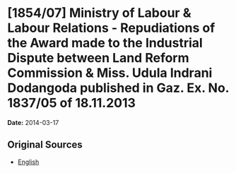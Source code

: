 # [1854/07] Ministry of Labour & Labour Relations - Repudiations of the Award made to the Industrial Dispute between Land Reform Commission & Miss. Udula Indrani Dodangoda published in Gaz. Ex. No. 1837/05 of 18.11.2013

**Date:** 2014-03-17

## Original Sources

- [English](https://documents.gov.lk/view/extra-gazettes/2014/3/1854-07_E.pdf)
